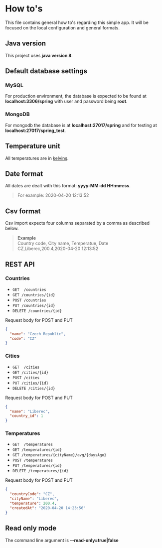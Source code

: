 # How to's

This file contains general how to's regarding this simple app.
It will be focused on the local configuration and general formats.

## Java version

This project uses **java version 8**.

## Default database settings

### MySQL

For production environment, the database is expected to be found at **localhost:3306/spring**
with user and password being **root**.

### MongoDB

For mongodb the database is at **localhost:27017/spring** and for testing at **localhost:27017/spring_test**.

## Temperature unit

All temperatures are in [kelvins](https://en.wikipedia.org/wiki/Kelvin).

## Date format

All dates are dealt with this format: **yyyy-MM-dd HH:mm:ss**.

> For example: 2020-04-20 12:13:52

## Csv format

Csv import expects four columns separated by a comma as described below.

> **Example**<br>
> Country code, City name, Temperatue, Date<br>
> CZ,Liberec,200.4,2020-04-20 12:13:52

## REST API

### Countries

- ```GET  /countries```
- ```GET /countries/{id}```
- ```POST /countries ```
- ```PUT /countries/{id}```
- ```DELETE /countries/{id}```

Request body for POST and PUT

```json
{
  "name": "Czech Republic",
  "code": "CZ"
}
```

### Cities

- ```GET  /cities```
- ```GET /cities/{id}```
- ```POST /cities ```
- ```PUT /cities/{id}```
- ```DELETE /cities/{id}```

Request body for POST and PUT

```json
{
  "name": "Liberec",
  "country_id": 1
}
```

### Temperatures

- ```GET  /temperatures```
- ```GET /temperatures/{id}```
- ```GET /temperatures/{cityName}/avg/{daysAgo}```
- ```POST /temperatures ```
- ```PUT /temperatures/{id}```
- ```DELETE /temperatures/{id}```

Request body for POST and PUT

```json
{
  "countryCode": "CZ",
  "cityName": "Liberec",
  "temperature": 200.4,
  "createdAt": "2020-04-20 14:23:56"
}
```

## Read only mode

The command line argument is **--read-only=true|false**
